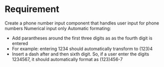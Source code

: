 # Requirement
 Create a phone number input component that handles user input for phone numbers
 Numerical input only
 Automatic formating:
  - Add parantheses around the first three digits as as the fourth digit is entered
  - For example: entering 1234 should automatically transform to (123)4
  - Insert a dash after and then sixth digit. So, if a user enter the digits 1234567, it should automatically format as (123)456-7
